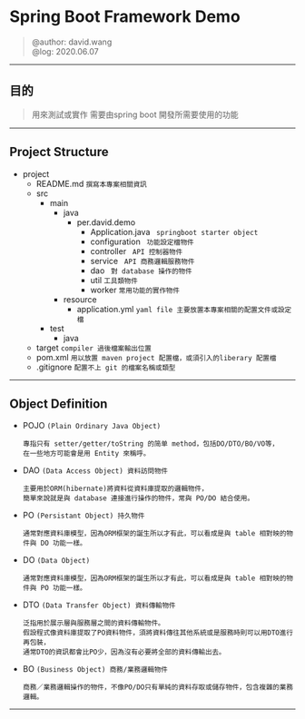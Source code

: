 # Spring Boot Framework Demo
> @author: david.wang \
> @log: 2020.06.07
---

## 目的
> 用來測試或實作 需要由spring boot 開發所需要使用的功能
---

## Project Structure
- project
    - README.md
    ``` 撰寫本專案相關資訊 ```
    - src
        - main
            - java
                - per.david.demo 
                    - Application.java
                    ``` springboot starter object```
                    - configuration
                    ``` 功能設定檔物件```
                    - controller
                    ``` API 控制器物件```
                    - service
                    ``` API 商務邏輯服務物件```
                    - dao
                    ``` 對 database 操作的物件```
                    - util
                    ``` 工具類物件 ```
                    - worker
                    ``` 常用功能的實作物件 ```
            - resource
                - application.yml
                ``` yaml file 主要放置本專案相關的配置文件或設定檔 ```
        - test
            - java
    - target
    ``` compiler 過後檔案輸出位置 ```
    - pom.xml
    ``` 用以放置 maven project 配置檔，或須引入的liberary 配置檔 ```
    - .gitignore
    ``` 配置不上 git 的檔案名稱或類型 ```
---

## Object Definition
- POJO `(Plain Ordinary Java Object)`
    ```
    專指只有 setter/getter/toString 的简单 method，包括DO/DTO/BO/VO等，
    在一些地方可能會是用 Entity 來稱呼。
    ```
- DAO `(Data Access Object) 資料訪問物件`
    ```
    主要用於ORM(hibernate)將資料從資料庫提取的邏輯物件，
    簡單來說就是與 database 連接進行操作的物件，常與 PO/DO 結合使用。
    ```
- PO `(Persistant Object) 持久物件` 
    ```
    通常對應資料庫模型，因為ORM框架的誕生所以才有此，可以看成是與 table 相對映的物件與 DO 功能一樣。
    ```
- DO `(Data Object) `
    ```
    通常對應資料庫模型，因為ORM框架的誕生所以才有此，可以看成是與 table 相對映的物件與 PO 功能一樣。
    ```
- DTO `(Data Transfer Object) 資料傳輸物件`
    ```
    泛指用於展示層與服務層之間的資料傳輸物件。
    假設程式像資料庫提取了PO資料物件，須將資料傳往其他系統或是服務時則可以用DTO進行再包裝，
    通常DTO的資訊都會比PO少，因為沒有必要將全部的資料傳輸出去。
    ```
- BO `(Business Object) 商務/業務邏輯物件`
    ```
    商務／業務邏輯操作的物件，不像PO/DO只有單純的資料存取或儲存物件，包含複雜的業務邏輯。
    ```
---